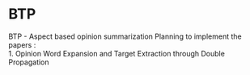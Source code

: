 # BTP
BTP - Aspect based opinion summarization
Planning to implement the papers :\
	1. Opinion Word Expansion and Target Extraction through Double Propagation
